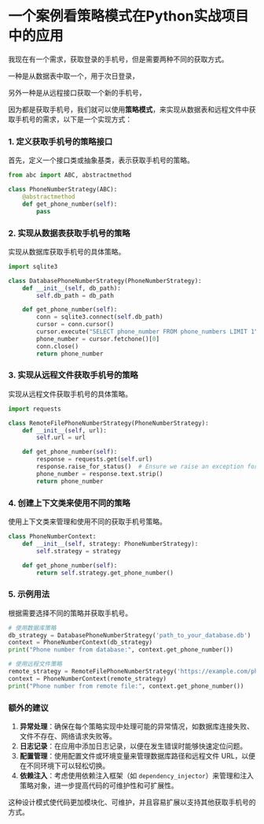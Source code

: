 # 一个案例看策略模式在Python实战项目中的应用

我现在有一个需求，获取登录的手机号，但是需要两种不同的获取方式。

一种是从数据表中取一个，用于次日登录，

另外一种是从远程接口获取一个新的手机号，

因为都是获取手机号，我们就可以使用**策略模式**，来实现从数据表和远程文件中获取手机号的需求，以下是一个实现方式：

### 1. 定义获取手机号的策略接口

首先，定义一个接口类或抽象基类，表示获取手机号的策略。

```python
from abc import ABC, abstractmethod

class PhoneNumberStrategy(ABC):
    @abstractmethod
    def get_phone_number(self):
        pass
```

### 2. 实现从数据表获取手机号的策略

实现从数据库获取手机号的具体策略。

```python
import sqlite3

class DatabasePhoneNumberStrategy(PhoneNumberStrategy):
    def __init__(self, db_path):
        self.db_path = db_path

    def get_phone_number(self):
        conn = sqlite3.connect(self.db_path)
        cursor = conn.cursor()
        cursor.execute("SELECT phone_number FROM phone_numbers LIMIT 1")
        phone_number = cursor.fetchone()[0]
        conn.close()
        return phone_number
```

### 3. 实现从远程文件获取手机号的策略

实现从远程文件获取手机号的具体策略。

```python
import requests

class RemoteFilePhoneNumberStrategy(PhoneNumberStrategy):
    def __init__(self, url):
        self.url = url

    def get_phone_number(self):
        response = requests.get(self.url)
        response.raise_for_status()  # Ensure we raise an exception for HTTP errors
        phone_number = response.text.strip()
        return phone_number
```

### 4. 创建上下文类来使用不同的策略

使用上下文类来管理和使用不同的获取手机号策略。

```python
class PhoneNumberContext:
    def __init__(self, strategy: PhoneNumberStrategy):
        self.strategy = strategy

    def get_phone_number(self):
        return self.strategy.get_phone_number()
```

### 5. 示例用法

根据需要选择不同的策略并获取手机号。

```python
# 使用数据库策略
db_strategy = DatabasePhoneNumberStrategy('path_to_your_database.db')
context = PhoneNumberContext(db_strategy)
print("Phone number from database:", context.get_phone_number())

# 使用远程文件策略
remote_strategy = RemoteFilePhoneNumberStrategy('https://example.com/phone_number.txt')
context = PhoneNumberContext(remote_strategy)
print("Phone number from remote file:", context.get_phone_number())
```

### 额外的建议

1. **异常处理**：确保在每个策略实现中处理可能的异常情况，如数据库连接失败、文件不存在、网络请求失败等。
2. **日志记录**：在应用中添加日志记录，以便在发生错误时能够快速定位问题。
3. **配置管理**：使用配置文件或环境变量来管理数据库路径和远程文件 URL，以便在不同环境下可以轻松切换。
4. **依赖注入**：考虑使用依赖注入框架（如 `dependency_injector`）来管理和注入策略对象，进一步提高代码的可维护性和可扩展性。

这种设计模式使代码更加模块化、可维护，并且容易扩展以支持其他获取手机号的方式。